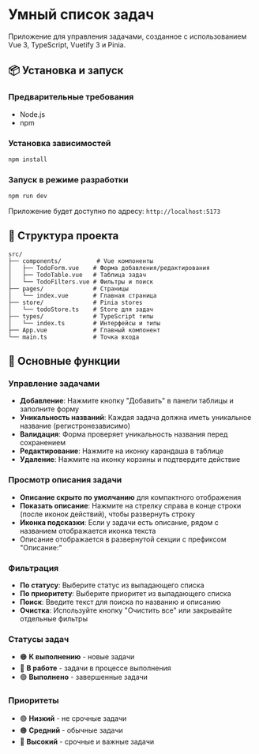 # Умный список задач

Приложение для управления задачами, созданное с использованием Vue 3, TypeScript, Vuetify 3 и Pinia.


## 📦 Установка и запуск

### Предварительные требования

- Node.js
- npm

### Установка зависимостей

```bash
npm install
```

### Запуск в режиме разработки

```bash
npm run dev
```

Приложение будет доступно по адресу: `http://localhost:5173`

## 📁 Структура проекта

```
src/
├── components/          # Vue компоненты
│   ├── TodoForm.vue    # Форма добавления/редактирования
│   ├── TodoTable.vue   # Таблица задач
│   └── TodoFilters.vue # Фильтры и поиск
├── pages/              # Страницы
│   └── index.vue       # Главная страница
├── store/              # Pinia stores
│   └── todoStore.ts    # Store для задач
├── types/              # TypeScript типы
│   └── index.ts        # Интерфейсы и типы
├── App.vue             # Главный компонент
└── main.ts             # Точка входа
```

## 🎯 Основные функции

### Управление задачами

- **Добавление**: Нажмите кнопку "Добавить" в панели таблицы и заполните форму
- **Уникальность названий**: Каждая задача должна иметь уникальное название (регистронезависимо)
- **Валидация**: Форма проверяет уникальность названия перед сохранением
- **Редактирование**: Нажмите на иконку карандаша в таблице
- **Удаление**: Нажмите на иконку корзины и подтвердите действие

### Просмотр описания задачи

- **Описание скрыто по умолчанию** для компактного отображения
- **Показать описание**: Нажмите на стрелку справа в конце строки (после иконок действий), чтобы развернуть строку
- **Иконка подсказки**: Если у задачи есть описание, рядом с названием отображается иконка текста
- Описание отображается в развернутой секции с префиксом "Описание:"

### Фильтрация

- **По статусу**: Выберите статус из выпадающего списка
- **По приоритету**: Выберите приоритет из выпадающего списка  
- **Поиск**: Введите текст для поиска по названию и описанию
- **Очистка**: Используйте кнопку "Очистить все" или закрывайте отдельные фильтры

### Статусы задач

- 🟠 **К выполнению** - новые задачи
- 🔵 **В работе** - задачи в процессе выполнения
- 🟢 **Выполнено** - завершенные задачи

### Приоритеты

- 🟢 **Низкий** - не срочные задачи
- 🟠 **Средний** - обычные задачи
- 🔴 **Высокий** - срочные и важные задачи